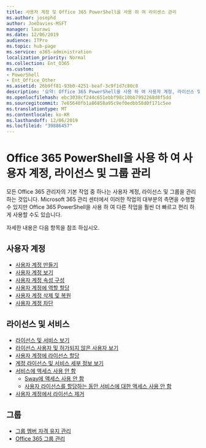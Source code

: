 ```yaml
---
title: 사용자 계정 및 Office 365 PowerShell을 사용 하 여 라이센스 관리
ms.author: josephd
author: JoeDavies-MSFT
manager: laurawi
ms.date: 12/06/2019
audience: ITPro
ms.topic: hub-page
ms.service: o365-administration
localization_priority: Normal
ms.collection: Ent_O365
ms.custom:
- PowerShell
- Ent_Office_Other
ms.assetid: 26b9ff81-93b0-4251-beaf-3c9f1d7c80c8
description: '요약: Office 365 PowerShell을 사용 하 여 사용자 계정, 라이선스 및 그룹을 관리 하는 방법에 대해 알아봅니다.'
ms.openlocfilehash: ebc3038cf244c651ebbf98c10bb7992268d8f5dd
ms.sourcegitcommit: 7e65640fb1a86858a95c9ef0edbb58d0f171c5ee
ms.translationtype: MT
ms.contentlocale: ko-KR
ms.lasthandoff: 12/06/2019
ms.locfileid: "39886457"
---
```

# <a name="manage-user-accounts-licenses-and-groups-with-office-365-powershell"></a>Office 365 PowerShell을 사용 하 여 사용자 계정, 라이선스 및 그룹 관리

모든 Office 365 관리자의 기본 작업 중 하나는 사용자 계정, 라이선스 및 그룹을 관리 하는 것입니다. Microsoft 365 관리 센터에서 이러한 작업의 대부분의 측면을 수행할 수 있지만 Office 365 PowerShell을 사용 하 여 다른 작업을 훨씬 더 빠르고 편리 하 게 사용할 수도 있습니다. 

자세한 내용은 다음 항목을 참조 하십시오.

## <a name="user-accounts"></a>사용자 계정

- [사용자 계정 만들기](create-user-accounts-with-office-365-powershell.md)
- [사용자 계정 보기](view-user-accounts-with-office-365-powershell.md)
- [사용자 계정 속성 구성](configure-user-account-properties-with-office-365-powershell.md)
- [사용자 계정에 역할 할당](assign-roles-to-user-accounts-with-office-365-powershell.md)
- [사용자 계정 삭제 및 복원](delete-and-restore-user-accounts-with-office-365-powershell.md)
- [사용자 계정 차단](block-user-accounts-with-office-365-powershell.md)

## <a name="licenses-and-services"></a>라이선스 및 서비스
- [라이선스 및 서비스 보기](view-licenses-and-services-with-office-365-powershell.md)
- [라이선스 사용자 및 허가되지 않은 사용자 보기](view-licensed-and-unlicensed-users-with-office-365-powershell.md)
- [사용자 계정에 라이선스 할당](assign-licenses-to-user-accounts-with-office-365-powershell.md)
- [계정 라이선스 및 서비스 세부 정보 보기](view-account-license-and-service-details-with-office-365-powershell.md)
- [서비스에 액세스 사용 안 함](disable-access-to-services-with-office-365-powershell.md)
  - [Sway에 액세스 사용 안 함](disable-access-to-sway-with-office-365-powershell.md)
  - [사용자 라이선스를 할당하는 동안 서비스에 대한 액세스 사용 안 함](disable-access-to-services-while-assigning-user-licenses.md)
- [사용자 계정에서 라이선스 제거](remove-licenses-from-user-accounts-with-office-365-powershell.md)

## <a name="groups"></a>그룹
- [그룹 멤버 자격 유지 관리](maintain-group-membership-with-office-365-powershell.md)
- [Office 365 그룹 관리](manage-office-365-groups-with-powershell.md)

